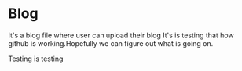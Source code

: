 # Blog
It's a blog file where user can upload their blog
It's is testing that how github is working.Hopefully we can figure out what is going on.

Testing is testing
